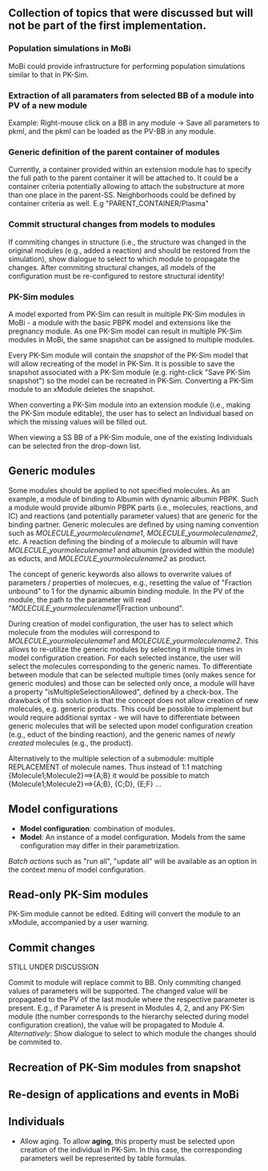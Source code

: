 ## Collection of topics that were discussed but will not be part of the first implementation.

### Population simulations in MoBi
MoBi could provide infrastructure for performing population simulations similar to that in PK-Sim.

### Extraction of all paramaters from selected BB of a module into PV of a new module
Example: Right-mouse click on a BB in any module -> Save all parameters to pkml, and the pkml can be loaded as the PV-BB in any module.

### Generic definition of the parent container of modules
Currently, a container provided within an extension module has to specify the full path to the parent container it will be attached to.
It could be a container criteria potentially allowing to attach the substructure at more than one place in the parent-SS. Neighborhoods could be defined by container criteria as well. E.g "PARENT_CONTAINER/Plasma"

### Commit structural changes from models to modules
If commiting changes in structure (i.e., the structure was changed in the original modules (e.g., added a reaction) and should be restored from the simulation), show dialogue to select to which module to propagate the changes. After commiting structural changes, all models of the configuration must be re-configured to restore structural identity!

### PK-Sim modules
A model exported from PK-Sim can result in multiple PK-Sim modules in MoBi - a module with the basic PBPK model and extensions like the pregnancy module.
As one PK-Sim model can result in multiple PK-Sim modules in MoBi, the same snapshot can be assigned to multiple modules.

Every PK-Sim module will contain the *snapshot* of the PK-Sim model that will allow recreating of the model in PK-Sim. It is possible to save the snapshot associated with a PK-Sim module (e.g. right-click "Save PK-Sim snapshot") so the model can be recreated in PK-Sim. Converting a PK-Sim module to an xModule deletes the snapshot.

When converting a PK-Sim module into an extension module (i.e., making the PK-Sim module editable), the user has to select an Individual based on which the missing values will be filled out.

When viewing a SS BB of a PK-Sim module, one of the existing Individuals can be selected fron the drop-down list.

## Generic modules
Some modules should be applied to not specified molecules. As an example, a module of binding to Albumin with dynamic albumin PBPK. Such a module would provide albumin PBPK parts (i.e., molecules, reactions, and IC) and reactions (and potentially parameter values) that are generic for the binding partner. Generic molecules are defined by using naming convention such as _MOLECULE_yourmoleculename1_, _MOLECULE_yourmoleculename2_, etc. A reaction defining the binding of a molecule to albumin will have _MOLECULE_yourmoleculename1_ and albumin (provided within the module) as educts, and _MOLECULE_yourmoleculename2_ as product.

The concept of generic keywords also allows to overwrite values of parameters / properties of molecues, e.g., resetting the value of "Fraction unbound" to 1 for the dynamic albumin binding module. In the PV of the module, the path to the parameter will read "_MOLECULE_yourmoleculename1_|Fraction unbound".

During creation of model configuration, the user has to select which molecule from the modules will correspond to _MOLECULE_yourmoleculename1_ and _MOLECULE_yourmoleculename2_. This allows to re-utilize the generic modules by selecting it multiple times in model configuration creation. For each selected instance, the user will select the molecules corresponding to the generic names. To differentiate between module that can be selected multiple times (only makes sence for generic modules) and those can be selected only once, a module will have a property "isMultipleSelectionAllowed", defined by a check-box. The drawback of this solution is that the concept does not allow creation of new molecules, e.g. generic products. This could be possible to implement but would require additional syntax - we will have to differentiate between generic molecules that will be selected upon model configuration creation (e.g., educt of the binding reaction), and the generic names of _newly created_ molecules (e.g., the product).

Alternatively to the multiple selection of a submodule: multiple REPLACEMENT of molecule names. Thus instead of 1:1 matching {Molecule1;Molecule2}==>{A;B} it would be possible to match {Molecule1;Molecule2}==>{A;B}, {C;D}, {E;F} ...

## Model configurations
- **Model configuration**: combination of modules.
- **Model**: An instance of a model configuration. Models from the same configuration may differ in their parametrization.

*Batch actions* such as "run all", "update all" will be available as an option in the context menu of model configuration.

## Read-only PK-Sim modules
PK-Sim module cannot be edited. Editing will convert the module to an xModule, accompanied by a user warning.

## Commit changes
STILL UNDER DISCUSSION

Commit to module will replace commit to BB. Only commiting changed values of parameters will be supported. The changed value will be propagated to the PV of the last module where the respective parameter is present. E.g., if Parameter A is present in Modules 4, 2, and any PK-Sim module (the number corresponds to the hierarchy selected during model configuration creation), the value will be propagated to Module 4. _Alternatively_: Show dialogue to select to which module the changes should be commited to.

## Recreation of PK-Sim modules from snapshot

## Re-design of applications and events in MoBi

## Individuals
- Allow aging. To allow **aging**, this property must be selected upon creation of the individual in PK-Sim. In this case, the corresponding parameters well be represented by table formulas.